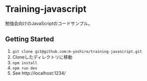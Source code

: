 # Training-javascript

勉強会向けのJavaScriptのコードサンプル。

## Getting Started

1. `git clone git@github.com:m-yoshiro/training-javascript.git`
1. Cloneしたディレクトリに移動
1. `npm install`
1. `npm run dev`
1. See http://localhost:1234/
